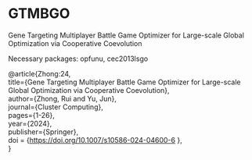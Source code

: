 # GTMBGO
Gene Targeting Multiplayer Battle Game Optimizer for Large-scale Global Optimization via Cooperative Coevolution

Necessary packages: opfunu, cec2013lsgo

@article{Zhong:24,  
  title={Gene Targeting Multiplayer Battle Game Optimizer for Large-scale Global Optimization via Cooperative Coevolution},  
  author={Zhong, Rui and Yu, Jun},  
  journal={Cluster Computing},  
  pages={1-26},  
  year={2024},  
  publisher={Springer},  
  doi = {https://doi.org/10.1007/s10586-024-04600-6 },  
}
